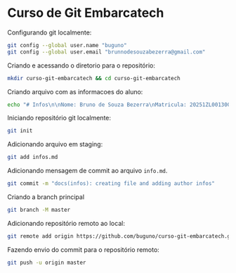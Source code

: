# Curso de Git Embarcatech

Configurando git localmente:

```bash
git config --global user.name "buguno"
git config --global user.email "brunnodesouzabezerra@gmail.com"
```

Criando e acessando o diretorio para o repositório:

```bash
mkdir curso-git-embarcatech && cd curso-git-embarcatech
```

Criando arquivo com as informacoes do aluno:

```bash
echo "# Infos\n\nNome: Bruno de Souza Bezerra\nMatricula: 20251ZL00130059" >> infos.md
```

Iniciando repositório git localmente:

```bash
git init
```

Adicionando arquivo em staging:

```bash
git add infos.md
```

Adicionando mensagem de commit ao arquivo `info.md`.

```bash
git commit -m "docs(infos): creating file and adding author infos"
```

Criando a branch principal

```bash
git branch -M master
```

Adicionando repositório remoto ao local:

```bash
git remote add origin https://github.com/buguno/curso-git-embarcatech.git
```

Fazendo envio do commit para o repositório remoto:

```bash
git push -u origin master
```
